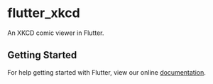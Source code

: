 # flutter_xkcd

An XKCD comic viewer in Flutter. 

## Getting Started

For help getting started with Flutter, view our online
[documentation](https://flutter.io/).
